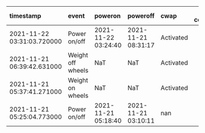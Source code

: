 | timestamp                  | event             | poweron             | poweroff            | cwap      |   client connected |   appcheck |   availability | powercycle        |
|:---------------------------|:------------------|:--------------------|:--------------------|:----------|-------------------:|-----------:|---------------:|:------------------|
| 2021-11-22 03:31:03.720000 | Power on/off      | 2021-11-22 03:24:40 | 2021-11-21 08:31:17 | Activated |                  0 |        126 |            100 | -1 days +05:06:37 |
| 2021-11-21 06:39:42.631000 | Weight off wheels | NaT                 | NaT                 | Activated |                  0 |         54 |            100 | NaT               |
| 2021-11-21 05:37:41.271000 | Weight on wheels  | NaT                 | NaT                 | Activated |                  0 |          9 |            100 | NaT               |
| 2021-11-21 05:25:04.773000 | Power on/off      | 2021-11-21 05:18:40 | 2021-11-21 03:10:11 | nan       |                nan |        nan |            nan | NaT               |